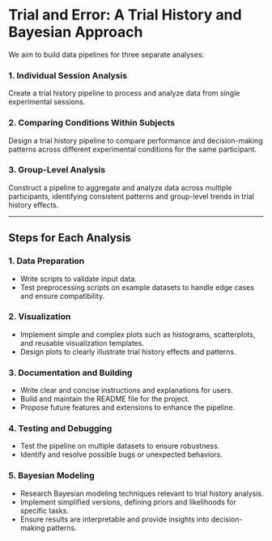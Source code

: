 # Trial and Error: A Trial History and Bayesian Approach

We aim to build data pipelines for three separate analyses:

### **1. Individual Session Analysis**
Create a trial history pipeline to process and analyze data from single experimental sessions.

### **2. Comparing Conditions Within Subjects**
Design a trial history pipeline to compare performance and decision-making patterns across different experimental conditions for the same participant.

### **3. Group-Level Analysis**
Construct a pipeline to aggregate and analyze data across multiple participants, identifying consistent patterns and group-level trends in trial history effects.

---

## **Steps for Each Analysis**

### **1. Data Preparation**
- Write scripts to validate input data.
- Test preprocessing scripts on example datasets to handle edge cases and ensure compatibility.

### **2. Visualization**
- Implement simple and complex plots such as histograms, scatterplots, and reusable visualization templates.
- Design plots to clearly illustrate trial history effects and patterns.

### **3. Documentation and Building**
- Write clear and concise instructions and explanations for users.
- Build and maintain the README file for the project.
- Propose future features and extensions to enhance the pipeline.

### **4. Testing and Debugging**
- Test the pipeline on multiple datasets to ensure robustness.
- Identify and resolve possible bugs or unexpected behaviors.

### **5. Bayesian Modeling**
- Research Bayesian modeling techniques relevant to trial history analysis.
- Implement simplified versions, defining priors and likelihoods for specific tasks.
- Ensure results are interpretable and provide insights into decision-making patterns.


